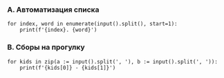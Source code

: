 ### A. Автоматизация списка
```
for index, word in enumerate(input().split(), start=1):
    print(f'{index}. {word}')    
```
### B. Сборы на прогулку
```
for kids in zip(a := input().split(', '), b := input().split(', ')):
    print(f'{kids[0]} - {kids[1]}')
```
